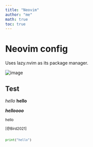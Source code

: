 ```yaml
---
title: "Neovim"
author: "me"
math: true
toc: true
---
```



# Neovim config

Uses lazy.nvim as its package manager.

![image](image)

## Test

*hello*
**hello**

***helloooo***

<sup>hello</sup>

<sub>
[@Bird2021]

```bash

```
```python
print("hello")

```

